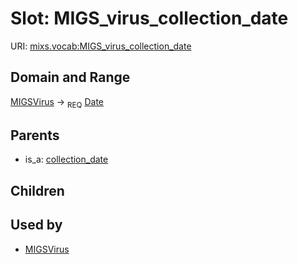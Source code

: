 
# Slot: MIGS_virus_collection_date




URI: [mixs.vocab:MIGS_virus_collection_date](https://w3id.org/mixs/vocab/MIGS_virus_collection_date)


## Domain and Range

[MIGSVirus](MIGSVirus.md) ->  <sub>REQ</sub> [Date](types/Date.md)

## Parents

 *  is_a: [collection_date](collection_date.md)

## Children


## Used by

 * [MIGSVirus](MIGSVirus.md)
